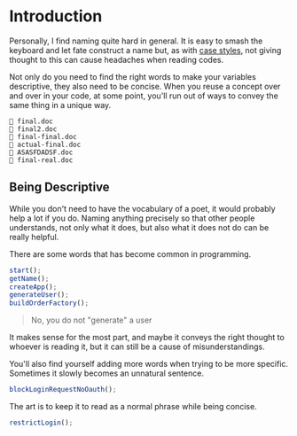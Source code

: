 # Introduction

Personally, I find naming quite hard in general. It is easy to smash
the keyboard and let fate construct a name but, as with
[case styles](/case-styles/), not giving thought to this can cause
headaches when reading codes.

Not only do you need to find the right words to make your variables
descriptive, they also need to be concise. When you reuse a concept
over and over in your code, at some point, you'll run out of ways to
convey the same thing in a unique way.

```
📄 final.doc
📄 final2.doc
📄 final-final.doc
📄 actual-final.doc
📄 ASASFDADSF.doc
📄 final-real.doc
```

## Being Descriptive

While you don't need to have the vocabulary of a poet, it would
probably help a lot if you do. Naming anything precisely so that other
people understands, not only what it does, but also what it does not do
can be really helpful.

There are some words that has become common in programming.

```js
start();
getName();
createApp();
generateUser();
buildOrderFactory();
```

> No, you do not "generate" a user

It makes sense for the most part, and maybe it conveys the right
thought to whoever is reading it, but it can still be a cause of
misunderstandings.

You'll also find yourself adding more words when trying to be more
specific. Sometimes it slowly becomes an unnatural sentence.

```js
blockLoginRequestNoOauth();
```

The art is to keep it to read as a normal phrase while being concise.

```js
restrictLogin();
```
